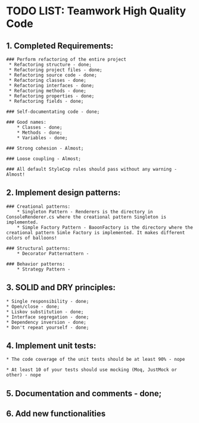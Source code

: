 # TODO LIST: Teamwork High Quality Code

## 1. Completed Requirements:
	### Perform refactoring of the entire project 
	 * Refactoring structure - done;
	 * Refactoring project files - done;
	 * Refactoring source code - done;
	 * Refactoring classes - done;
	 * Refactoring interfaces - done;
	 * Refactoring methods - done;
	 * Refactoring properties - done;
	 * Refactoring fields - done; 
	 
	### Self-documentating code - done;
	
	### Good names:
		* Classes - done;
		* Methods - done;
		* Variables - done;
		
	### Strong cohesion - Almost;
	
	### Loose coupling - Almost;
	
	### All default StyleCop rules should pass without any warning - Almost!
	
## 2. Implement design patterns:
	### Creational patterns:
		* Singleton Pattern - Renderers is the directory in ConsoleRenderer.cs where the creational pattern Singleton is implemented.
		* Simple Factory Pattern - BaoonFactory is the directory where the creational pattern Simle Factory is implemented. It makes different colors of balloons!
		
	### Structural patterns:
		* Decorator Patternattern -

	### Behavior patterns:
		* Strategy Pattern -
		
## 3. SOLID and DRY principles:
	* Single responsibility - done;
	* Open/close - done;
	* Liskov substitution - done;
	* Interface segregation - done; 
	* Dependency inversion - done;
	* Don't repeat yourself - done;

## 4. Implement unit tests:

	* The code coverage of the unit tests should be at least 90% - nope
	
	* At least 10 of your tests should use mocking (Moq, JustMock or other) - nope
	
## 5. Documentation and comments - done;

## 6. Add new functionalities
